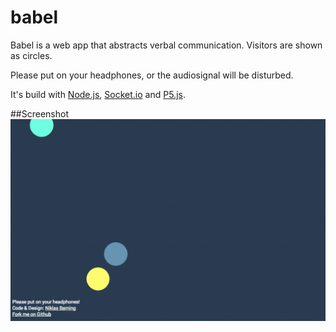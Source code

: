 babel
=====

Babel is a web app that abstracts verbal communication. Visitors are shown as circles.

Please put on your headphones, or the audiosignal will be disturbed.

It's build with [Node.js](http://nodejs.org/), [Socket.io](http://socket.io/) and [P5.js](http://p5js.org/).

##Screenshot
![image](./img/screenshot.png)
